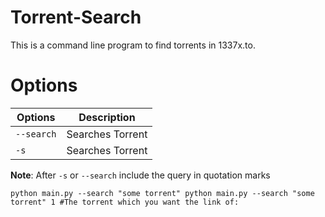 # Torrent-Search
This is a command line program to find torrents in 1337x.to.

# Options

|  Options     | Description            |
| ------------- | -------------          |
| `--search`    | Searches Torrent       |
| `-s`          | Searches Torrent       |

**Note**: After `-s` or `--search` include the query in quotation marks

`
python main.py --search "some torrent"
python main.py --search "some torrent" 1 #The torrent which you want the link of:
`

